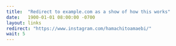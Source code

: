 ```yaml
---
title:  "Redirect to example.com as a show of how this works"
date:   1900-01-01 08:00:00 -0700
layout: links
redirect: "https://www.instagram.com/hamachitoamaebi/"
wait: 5
---
```


